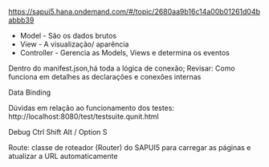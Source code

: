 https://sapui5.hana.ondemand.com/#/topic/2680aa9b16c14a00b01261d04babbb39

* Model - São os dados brutos
* View - A visualização/ aparência
* Controller - Gerencia as Models, Views e determina os eventos

Dentro do manifest.json,há toda a lógica de conexão;
Revisar: Como funciona em detalhes as declarações e conexões internas

Data Binding

Dúvidas em relação ao funcionamento dos testes:
http://localhost:8080/test/testsuite.qunit.html

Debug
Ctrl Shift Alt / Option S 

Route: classe de roteador (Router) do SAPUI5 para carregar as páginas e atualizar a URL automaticamente